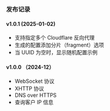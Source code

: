### 发布记录

#### v1.0.1 (2025-01-02)
 * 支持指定多个 Cloudflare 反向代理
 * 生成的配置添加分片（fragment）选项
 * 当 UUID 为空时，显示随机配置示例

#### v1.0.0 （2024-12）
 * WebSocket 协议
 * XHTTP 协议
 * DNS over HTTPS
 * 查询客户 IP 信息
